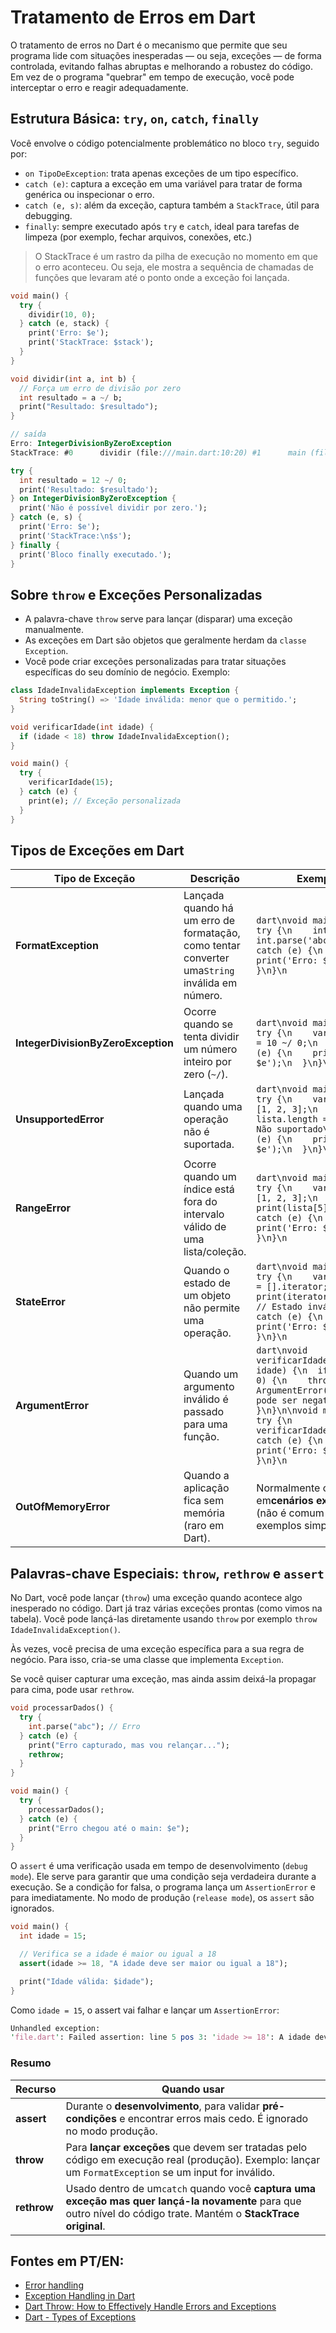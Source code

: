 # Tratamento de Erros em Dart

O tratamento de erros no Dart é o mecanismo que permite que seu programa lide com situações inesperadas — ou seja, exceções — de forma controlada, evitando falhas abruptas e melhorando a robustez do código. Em vez de o programa "quebrar" em tempo de execução, você pode interceptar o erro e reagir adequadamente.

## Estrutura Básica: `try`, `on`, `catch`, `finally`

Você envolve o código potencialmente problemático no bloco `try`, seguido por:

* `on TipoDeException`: trata apenas exceções de um tipo específico.
* `catch (e)`: captura a exceção em uma variável para tratar de forma genérica ou inspecionar o erro.
* `catch (e, s)`: além da exceção, captura também a `StackTrace`, útil para debugging.
* `finally`: sempre executado após `try` e `catch`, ideal para tarefas de limpeza (por exemplo, fechar arquivos, conexões, etc.)

> O StackTrace é um rastro da pilha de execução no momento em que o erro aconteceu. Ou seja, ele mostra a sequência de chamadas de funções que levaram até o ponto onde a exceção foi lançada.

```dart
void main() {
  try {
    dividir(10, 0);
  } catch (e, stack) {
    print('Erro: $e');
    print('StackTrace: $stack');
  }
}

void dividir(int a, int b) {
  // Força um erro de divisão por zero
  int resultado = a ~/ b;
  print("Resultado: $resultado");
}

// saída
Erro: IntegerDivisionByZeroException
StackTrace: #0      dividir (file:///main.dart:10:20) #1      main (file:///main.dart:4:5)
```

```dart
try {
  int resultado = 12 ~/ 0;
  print('Resultado: $resultado');
} on IntegerDivisionByZeroException {
  print('Não é possível dividir por zero.');
} catch (e, s) {
  print('Erro: $e');
  print('StackTrace:\n$s');
} finally {
  print('Bloco finally executado.');
}
```

## Sobre `throw` e Exceções Personalizadas

* A palavra-chave `throw` serve para lançar (disparar) uma exceção manualmente.
* As exceções em Dart são objetos que geralmente herdam da `classe` `Exception`.
* Você pode criar exceções personalizadas para tratar situações específicas do seu domínio de negócio. Exemplo:

```dart
class IdadeInvalidaException implements Exception {
  String toString() => 'Idade inválida: menor que o permitido.';
}

void verificarIdade(int idade) {
  if (idade < 18) throw IdadeInvalidaException();
}

void main() {
  try {
    verificarIdade(15);
  } catch (e) {
    print(e); // Exceção personalizada
  }
}
```

## Tipos de Exceções em Dart


| Tipo de Exceção                  | Descrição                                                                                          | Exemplo                                                                                                                                                                                                                               |
| ---------------------------------- | ---------------------------------------------------------------------------------------------------- | ------------------------------------------------------------------------------------------------------------------------------------------------------------------------------------------------------------------------------------- |
| **FormatException**                | Lançada quando há um erro de formatação, como tentar converter uma`String` inválida em número. | `dart\nvoid main() {\n  try {\n    int numero = int.parse('abc');\n  } catch (e) {\n    print('Erro: $e');\n  }\n}\n`                                                                                                                 |
| **IntegerDivisionByZeroException** | Ocorre quando se tenta dividir um número inteiro por zero (`~/`).                                   | `dart\nvoid main() {\n  try {\n    var resultado = 10 ~/ 0;\n  } catch (e) {\n    print('Erro: $e');\n  }\n}\n`                                                                                                                       |
| **UnsupportedError**               | Lançada quando uma operação não é suportada.                                                    | `dart\nvoid main() {\n  try {\n    var lista = [1, 2, 3];\n    lista.length = -1; // Não suportado\n  } catch (e) {\n    print('Erro: $e');\n  }\n}\n`                                                                               |
| **RangeError**                     | Ocorre quando um índice está fora do intervalo válido de uma lista/coleção.                     | `dart\nvoid main() {\n  try {\n    var lista = [1, 2, 3];\n    print(lista[5]);\n  } catch (e) {\n    print('Erro: $e');\n  }\n}\n`                                                                                                   |
| **StateError**                     | Quando o estado de um objeto não permite uma operação.                                            | `dart\nvoid main() {\n  try {\n    var iterator = [].iterator;\n    print(iterator.current); // Estado inválido\n  } catch (e) {\n    print('Erro: $e');\n  }\n}\n`                                                                  |
| **ArgumentError**                  | Quando um argumento inválido é passado para uma função.                                          | `dart\nvoid verificarIdade(int idade) {\n  if (idade < 0) {\n    throw ArgumentError('Idade não pode ser negativa.');\n  }\n}\n\nvoid main() {\n  try {\n    verificarIdade(-5);\n  } catch (e) {\n    print('Erro: $e');\n  }\n}\n` |
| **OutOfMemoryError**               | Quando a aplicação fica sem memória (raro em Dart).                                               | Normalmente ocorre em**cenários extremos** (não é comum em exemplos simples).                                                                                                                                                      |

## Palavras-chave Especiais: `throw`, `rethrow` e `assert`

No Dart, você pode lançar (`throw`) uma exceção quando acontece algo inesperado no código.  Dart já traz várias exceções prontas (como vimos na tabela). Você pode lançá-las diretamente usando `throw` por exemplo `throw IdadeInvalidaException()`.

Às vezes, você precisa de uma exceção específica para a sua regra de negócio. Para isso, cria-se uma classe que implementa `Exception`.

Se você quiser capturar uma exceção, mas ainda assim deixá-la propagar para cima, pode usar `rethrow`.

```dart
void processarDados() {
  try {
    int.parse("abc"); // Erro
  } catch (e) {
    print("Erro capturado, mas vou relançar...");
    rethrow;
  }
}

void main() {
  try {
    processarDados();
  } catch (e) {
    print("Erro chegou até o main: $e");
  }
}
```

O `assert` é uma verificação usada em tempo de desenvolvimento (`debug mode`). Ele serve para garantir que uma condição seja verdadeira durante a execução. Se a condição for falsa, o programa lança um `AssertionError` e para imediatamente. No modo de produção (`release mode`), os `assert` são ignorados.

```dart
void main() {
  int idade = 15;

  // Verifica se a idade é maior ou igual a 18
  assert(idade >= 18, "A idade deve ser maior ou igual a 18");

  print("Idade válida: $idade");
}
```

Como `idade = 15`, o assert vai falhar e lançar um `AssertionError`:

```perl
Unhandled exception:
'file.dart': Failed assertion: line 5 pos 3: 'idade >= 18': A idade deve ser maior ou igual a 18
```

### Resumo


| Recurso     | Quando usar                                                                                                                                                               |
| ----------- | ------------------------------------------------------------------------------------------------------------------------------------------------------------------------- |
| **assert**  | Durante o **desenvolvimento**, para validar **pré-condições** e encontrar erros mais cedo. É ignorado no modo produção.                                            |
| **throw**   | Para **lançar exceções** que devem ser tratadas pelo código em execução real (produção). Exemplo: lançar um `FormatException` se um input for inválido.          |
| **rethrow** | Usado dentro de um`catch` quando você **captura uma exceção mas quer lançá-la novamente** para que outro nível do código trate. Mantém o **StackTrace original**. |

## Fontes em PT/EN:

- [Error handling](https://dart.dev/language/error-handling)
- [Exception Handling in Dart](https://www.geeksforgeeks.org/dart/exception-handling-in-dart/)
- [Dart Throw: How to Effectively Handle Errors and Exceptions](https://www.dhiwise.com/post/dart-throw-how-to-effectively-handle-errors-and-exceptions)
- [Dart - Types of Exceptions](https://www.geeksforgeeks.org/dart/dart-types-of-exceptions/)
